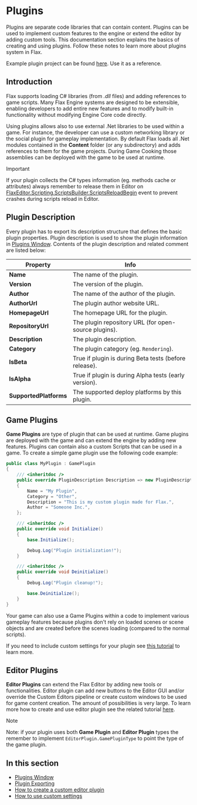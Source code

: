 # Plugins

Plugins are separate code libraries that can contain content. Plugins can be used to implement custom features to the engine or extend the editor by adding custom tools. This documentation section explains the basics of creating and using plugins. Follow these notes to learn more about plugins system in Flax.

Example plugin project can be found [here](https://github.com/FlaxEngine/ExamplePlugin). Use it as a reference.

## Introduction

Flax supports loading C# libraries (from *.dll* files) and adding references to game scripts. Many Flax Engine systems are designed to be extensible, enabling developers to add entire new features and to modify built-in functionality without modifying Engine Core code directly.

Using plugins allows also to use external .Net libraries to be used within a game. For instance, the developer can use a custom networking library or the social plugin for gameplay implementation. By default Flax loads all .Net modules contained in the **Content** folder (or any subdirectory) and adds references to them for the game projects. During Game Cooking those assemblies can be deployed with the game to be used at runtime.

> [!IMPORTANT]
> If your plugin collects the C# types information (eg. methods cache or attributes) always remember to release them in Editor on [FlaxEditor.Scripting.ScriptsBuilder.ScriptsReloadBegin](https://docs.flaxengine.com/api/FlaxEditor.Scripting.ScriptsBuilder.html#FlaxEditor_Scripting_ScriptsBuilder_ScriptsReloadBegin) event to prevent crashes during scripts reload in Editor.

## Plugin Description

Every plugin has to export its description structure that defines the basic plugin properties. Plugin description is used to show the plugin information in [Plugins Window](plugins-window.md). Contents of the plugin description and related comment are listed below:

| Property | Info |
|--------|--------|
| **Name** | The name of the plugin. |
| **Version** | The version of the plugin. |
| **Author** | The name of the author of the plugin. |
| **AuthorUrl** | The plugin author website URL. |
| **HomepageUrl** | The homepage URL for the plugin. |
| **RepositoryUrl** | The plugin repository URL (for open-source plugins). |
| **Description** | The plugin description. |
| **Category** |  The plugin category (eg. `Rendering`).|
| **IsBeta** | True if plugin is during Beta tests (before release). |
| **IsAlpha** | True if plugin is during Alpha tests (early version). |
| **SupportedPlatforms** | The supported deploy platforms by this plugin. |

## Game Plugins

**Game Plugins** are type of plugin that can be used at runtime. Game plugins are deployed with the game and can extend the engine by adding new features. Plugins can contain also a custom Scripts that can be used in a game. To create a simple game plugin use the following code example:

```cs
public class MyPlugin : GamePlugin
{
    /// <inheritdoc />
	public override PluginDescription Description => new PluginDescription
    {
        Name = "My Plugin",
        Category = "Other",
        Description = "This is my custom plugin made for Flax.",
        Author = "Someone Inc.",
    };

	/// <inheritdoc />
	public override void Initialize()
    {
        base.Initialize();

        Debug.Log("Plugin initialization!");
    }

    /// <inheritdoc />
    public override void Deinitialize()
    {
        Debug.Log("Plugin cleanup!");

        base.Deinitialize();
    }
}
```

Your game can also use a Game Plugins within a code to implement various gameplay features because plugins don't rely on loaded scenes or scene objects and are created before the scenes loading (compared to the normal scripts).

If you need to include custom settings for your plugin see [this tutorial](../tutorials/custom-settings.md) to learn more.

## Editor Plugins

**Editor Plugins** can extend the Flax Editor by adding new tools or functionalities. Editor plugin can add new buttons to the Editor GUI and/or override the Custom Editors pipeline or create custom windows to be used for game content creation. The amount of possibilities is very large. To learn more how to create and use editor plugin see the related tutorial [here](../tutorials/custom-plugin.md).

> [!Note]
> Note: if your plugin uses both **Game Plugin** and **Editor Plugin** types the remember to implement `EditorPlugin.GamePluginType` to point the type of the game plugin.

## In this section

* [Plugins Window](plugins-window.md)
* [Plugin Exporting](exporting.md)
* [How to create a custom editor plugin](../tutorials/custom-plugin.md)
* [How to use custom settings](../tutorials/custom-settings.md)
